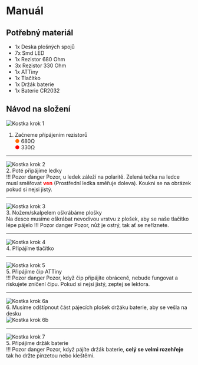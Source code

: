 # Manuál

## Potřebný materiál
- 1x Deska plošných spojů
- 7x Smd LED
- 1x Rezistor 680 Ohm
- 3x Rezistor 330 Ohm
- 1x ATTiny
- 1x Tlačítko
- 1x Držák baterie
- 1x Baterie CR2032

## Návod na složení

![Kostka krok 1](assets/step_1_front.jpg)<br>
1. Začneme přípájením rezistorů<br>
<span style="color:#ff6f00">●</span> 680Ω <br>
<span style="color:#ff0000">●</span> 330Ω <br>
<hr>


![Kostka krok 2](assets/step_2_front.jpg)<br>
2. Poté přípájíme ledky<br>
!!! Pozor danger
    Pozor, u ledek záleží na polaritě. Zelená tečka na ledce musí směřovat <span style="color:red">**ven**</span> (Prostřední ledka směřuje doleva). Koukni se na obrázek pokud si nejsi jistý.
<hr>

![Kostka krok 3](assets/step_3_front.jpg)<br>
3. Nožem/skalpelem oškrábáme plošky<br>
Na desce musíme oškrábat nevodivou vrstvu z plošek, aby se naše tlačítko lépe pájelo
!!! Pozor danger
    Pozor, nůž je ostrý, tak ať se neříznete.
<hr>

![Kostka krok 4](assets/step_4_front.jpg)<br>
4. Připájíme tlačítko<br>
<hr>

![Kostka krok 5](assets/step_5_front.jpg)<br>
5. Připájíme čip ATTiny<br>
!!! Pozor danger
    Pozor, když čip připájíte obráceně, nebude fungovat a riskujete zníčení čipu. Pokud si nejsi jistý, zeptej se lektora.
<hr>

![Kostka krok 6a](assets/cutting.jpg)<br>
6. Musíme odštípnout část pájecích plošek držáku baterie, aby se vešla na desku<br>
![Kostka krok 6b](assets/cut_holder.jpg)<br>
<hr>

![Kostka krok 7](assets/final_back.jpg)<br>
5. Připájíme držák baterie<br>
!!! Pozor danger
    Pozor, když pájíte držák baterie, **celý se velmi rozehřeje** tak ho držte pinzetou nebo kleštěmi.